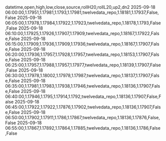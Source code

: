 datetime,open,high,low,close,source,rollH20,rollL20,up2,dn2
2025-09-18 06:00:00,1.17951,1.17981,1.1793,1.17981,twelvedata_repo,1.18181,1.17937,False,False
2025-09-18 06:05:00,1.17978,1.17984,1.17922,1.17923,twelvedata_repo,1.18178,1.1793,False,False
2025-09-18 06:10:00,1.17925,1.17926,1.17907,1.17909,twelvedata_repo,1.18167,1.17922,False,False
2025-09-18 06:15:00,1.17909,1.17936,1.17909,1.17936,twelvedata_repo,1.18167,1.17907,False,False
2025-09-18 06:20:00,1.17936,1.17957,1.17928,1.17957,twelvedata_repo,1.18153,1.17907,False,False
2025-09-18 06:25:00,1.17957,1.17988,1.17957,1.17977,twelvedata_repo,1.18139,1.17907,False,False
2025-09-18 06:30:00,1.17978,1.18002,1.17978,1.17987,twelvedata_repo,1.18137,1.17907,False,False
2025-09-18 06:35:00,1.17981,1.17983,1.17938,1.17946,twelvedata_repo,1.18136,1.17907,False,False
2025-09-18 06:40:00,1.17946,1.1795,1.17914,1.1792,twelvedata_repo,1.18136,1.17907,False,False
2025-09-18 06:45:00,1.17922,1.17922,1.17876,1.17902,twelvedata_repo,1.18136,1.17907,False,False
2025-09-18 06:50:00,1.17902,1.17911,1.1786,1.17867,twelvedata_repo,1.18136,1.17876,False,False
2025-09-18 06:55:00,1.17867,1.17892,1.17864,1.17885,twelvedata_repo,1.18136,1.1786,False,False
